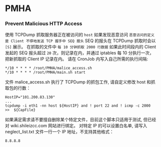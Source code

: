 # PMHA
### Prevent Malicious HTTP Access
使用 TCPDump 抓取服务器正在被访问的 `host` 如果发现恶意访问 `恶意访问的定义是 Client 不停地发送 TCP 握手中 SEQ 报头` SEQ 的报头在 TCPDump 抓取时会以 `[S]` 展示。
在抓取的文件中 `每 10 分钟抓取 2000 行数据` 如果此时间段内的 Client 发起的 SEQ 报头超过 `20` 次，则记录在内，并通过 iptables 每 10 分执行一次，把新抓取的 Client IP 记录在内。
请在 CronJob 内写入自己所需的执行间隔:
```
*/10 * * * * /root/PMHA/malice_access.sh
*/10 * * * * /root/PMHA/main.sh start
```
文件 malice_access.sh 执行了 TCPDump 的抓包工作, 请自定义修改 host 和抓取包的行数：
```
HostIP="101.200.83.130"
...
tcpdump -i eth1 -nn host ${HostIP} and ! port 22 and ! icmp -c 2000  >>  ${CapFile}
```
如果满足需求请不要擅自删除某个特定文件，目前这个脚本只适用于测试, 但已经对 wiki.shileizcc.com 网站进行绑定。
对特定 IP 的可以设置白名单, 请写入 neglect_list.txt 文件一行一个 IP 地址，不支持其他格式：
```
8.8.8.8
```
